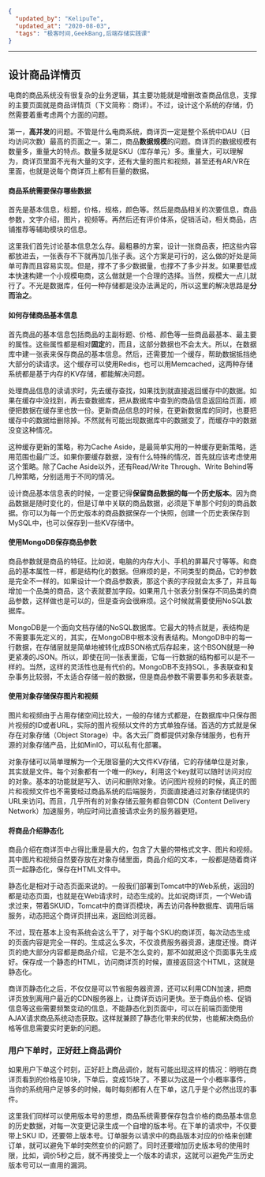```json
{
  "updated_by": "KelipuTe",
  "updated_at": "2020-08-03",
  "tags": "极客时间,GeekBang,后端存储实践课"
}
```

---

## 设计商品详情页

电商的商品系统没有很复杂的业务逻辑，其主要功能就是增删改查商品信息，支撑的主要页面就是商品详情页（下文简称：商详）。不过，设计这个系统的存储，仍然需要着重考虑两个方面的问题。

第一，**高并发**的问题。不管是什么电商系统，商详页一定是整个系统中DAU（日均访问次数）最高的页面之一。第二，商品**数据规模**的问题。商详页的数据规模有数量多，重量大的特点。数量多就是SKU（库存单元）多。重量大，可以理解为，商详页里面不光有大量的文字，还有大量的图片和视频，甚至还有AR/VR在里面，也就是说每个商详页上都有巨量的数据。

#### 商品系统需要保存哪些数据

首先是基本信息，标题，价格，规格，颜色等。然后是商品相关的次要信息，商品参数，文字介绍，图片，视频等。再然后还有评价体系，促销活动，相关商品，店铺推荐等辅助模块的信息。

这里我们首先讨论基本信息怎么存。最粗暴的方案，设计一张商品表，把这些内容都放进去，一张表存不下就再加几张子表。这个方案是可行的，这么做的好处是简单可靠而且容易实现。但是，撑不了多少数据量，也撑不了多少并发。如果要低成本快速构建一个小规模电商，这么做就是一个合理的选择。当然，规模大一点儿就行了。不光是数据库，任何一种存储都是没办法满足的，所以这里的解决思路是**分而治之**。

#### 如何存储商品基本信息

首先商品的基本信息包括商品的主副标题、价格、颜色等一些商品最基本、最主要的属性。这些属性都是相对**固定**的，而且，这部分数据也不会太大。所以，在数据库中建一张表来保存商品的基本信息。然后，还需要加一个缓存，帮助数据抵挡绝大部分的读请求。这个缓存可以使用Redis，也可以用Memcached，这两种存储系统都是基于内存的KV存储，都能解决问题。

处理商品信息的读请求时，先去缓存查找，如果找到就直接返回缓存中的数据。如果在缓存中没找到，再去查数据库，把从数据库中查到的商品信息返回给页面，顺便把数据在缓存里也放一份。更新商品信息的时候，在更新数据库的同时，也要把缓存中的数据给删除掉。不然就有可能出现数据库中的数据变了，而缓存中的数据没变这种情况。

这种缓存更新的策略，称为Cache Aside，是最简单实用的一种缓存更新策略，适用范围也最广泛。如果你要缓存数据，没有什么特殊的情况，首先就应该考虑使用这个策略。除了Cache Aside以外，还有Read/Write Through、Write Behind等几种策略，分别适用于不同的情况。

设计商品基本信息表的时候，一定要记得**保留商品数据的每一个历史版本**。因为商品数据是随时变化的，但是订单中关联的商品数据，必须是下单那个时刻的商品数据。你可以为每一个历史版本的商品数据保存一个快照，创建一个历史表保存到MySQL中，也可以保存到一些KV存储中。

#### 使用MongoDB保存商品参数

商品参数就是商品的特征。比如说，电脑的内存大小、手机的屏幕尺寸等等。和商品的基本属性一样，都是结构化的数据。但麻烦的是，不同类型的商品，它的参数是完全不一样的。如果设计一个商品参数表，那这个表的字段就会太多了，并且每增加一个品类的商品，这个表就要加字段。如果用几十张表分别保存不同品类的商品参数，这样做也是可以的，但是查询会很麻烦。这个时候就需要使用NoSQL数据库。

MongoDB是一个面向文档存储的NoSQL数据库。它最大的特点就是，表结构是不需要事先定义的，其实，在MongoDB中根本没有表结构。MongoDB中的每一行数据，在存储层就是简单地被转化成BSON格式后存起来，这个BSON就是一种更紧凑的JSON。所以，即使在同一张表里面，它每一行数据的结构都可以是不一样的。当然，这样的灵活性也是有代价的。MongoDB不支持SQL，多表联查和复杂事务比较弱，不太适合存储一般的数据，但是商品参数不需要事务和多表联查。

#### 使用对象存储保存图片和视频

图片和视频由于占用存储空间比较大，一般的存储方式都是，在数据库中只保存图片视频的ID或者URL，实际的图片视频以文件的方式单独存储。首选的方式就是保存在对象存储（Object Storage）中。各大云厂商都提供对象存储服务，也有开源的对象存储产品，比如MinIO，可以私有化部署。

对象存储可以简单理解为一个无限容量的大文件KV存储，它的存储单位是对象，其实就是文件。每个对象都有一个唯一的key，利用这个key就可以随时访问对应的对象。基本的功能就是写入、访问和删除对象。访问图片视频的时候，真正的图片和视频文件也不需要经过商品系统的后端服务，页面直接通过对象存储提供的URL来访问。而且，几乎所有的对象存储云服务都自带CDN（Content Delivery Network）加速服务，响应时间比直接请求业务的服务器更短。

#### 将商品介绍静态化

商品介绍在商详页中占得比重是最大的，包含了大量的带格式文字、图片和视频。其中图片和视频自然要存放在对象存储里面，商品介绍的文本，一般都是随着商详页一起静态化，保存在HTML文件中。

静态化是相对于动态页面来说的。一般我们部署到Tomcat中的Web系统，返回的都是动态页面，也就是在Web请求时，动态生成的。比如说商详页，一个Web请求过来，带着SKUID，Tomcat中的商详页模块，再去访问各种数据库、调用后端服务，动态把这个商详页拼出来，返回给浏览器。

不过，现在基本上没有系统会这么干了，对于每个SKU的商详页，每次动态生成的页面内容是完全一样的。生成这么多次，不仅浪费服务器资源，速度还慢。商详页的绝大部分内容都是商品介绍，它是不怎么变的，那不如就把这个页面事先生成好。保存成一个静态的HTML，访问商详页的时候，直接返回这个HTML，这就是静态化。

商详页静态化之后，不仅仅是可以节省服务器资源，还可以利用CDN加速，把商详页放到离用户最近的CDN服务器上，让商详页访问更快。至于商品价格、促销信息等这些需要频繁变动的信息，不能静态化到页面中，可以在前端页面使用AJAX请求商品系统动态获取。这样就兼顾了静态化带来的优势，也能解决商品价格等信息需要实时更新的问题。

### 用户下单时，正好赶上商品调价

如果用户下单这个时刻，正好赶上商品调价，就有可能出现这样的情况：明明在商详页看到的价格是10块，下单后，变成15块了。不要以为这是一个小概率事件，当你的系统用户足够多的时候，每时每刻都有人在下单，这几乎是个必然出现的事件。

这里我们同样可以使用版本号的思想，商品系统需要保存包含价格的商品基本信息的历史数据，对每一次变更记录生成一个自增的版本号。在下单的请求中，不仅要带上SKU ID，还要带上版本号。订单服务以请求中的商品版本对应的价格来创建订单，就可以避免下单时突然变价的问题了。同时还要增加历史版本号的使用时限，比如，调价5秒之后，就不再接受上一个版本的请求，这就可以避免产生历史版本号可以一直用的漏洞。